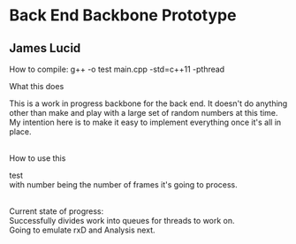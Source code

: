 # Back End Backbone Prototype
## James Lucid

<p>How to compile: g++ -o test main.cpp -std=c++11 -pthread</p>

<p> What this does </p>
This is a work in progress backbone for the back end. It doesn't do anything other than make and play with a large set of random numbers at this time.<br>
My intention here is to make it easy to implement everything once it's all in place.<br><br>

<p> How to use this </p>
test <number> <br>
with number being the number of frames it's going to process. <br><br>

<p> Current state of progress: <br>
Successfully divides work into queues for threads to work on.<br>
Going to emulate rxD and Analysis next.
